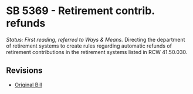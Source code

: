# SB 5369 - Retirement contrib. refunds
*Status: First reading, referred to Ways & Means.*
Directing the department of retirement systems to create rules regarding automatic refunds of retirement contributions in the retirement systems listed in RCW 41.50.030.

## Revisions
* [Original Bill](1/)
